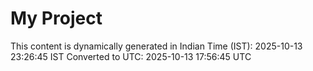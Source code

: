 # My Project

This content is dynamically generated in Indian Time (IST): 2025-10-13 23:26:45 IST
Converted to UTC: 2025-10-13 17:56:45 UTC
